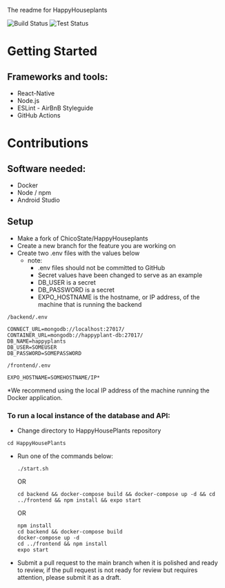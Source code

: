 The readme for HappyHouseplants

![Build Status](https://github.com/ChicoState/HappyHouseplants/workflows/Build/badge.svg)
![Test Status](https://github.com/ChicoState/HappyHouseplants/workflows/Tests/badge.svg)

# Getting Started
## Frameworks and tools:
- React-Native
- Node.js
- ESLint - AirBnB Styleguide
- GitHub Actions


# Contributions
## Software needed:
- Docker
- Node / npm
- Android Studio


## Setup
- Make a fork of ChicoState/HappyHouseplants
- Create a new branch for the feature you are working on
- Create two .env files with the values below
    - note: 
        - .env files should not be committed to GitHub
        - Secret values have been changed to serve as an example
        - DB_USER is a secret
        - DB_PASSWORD is a secret
        - EXPO_HOSTNAME is the hostname, or IP address, of the machine that is running the backend

`/backend/.env`
```
CONNECT_URL=mongodb://localhost:27017/
CONTAINER_URL=mongodb://happyplant-db:27017/
DB_NAME=happyplants
DB_USER=SOMEUSER
DB_PASSWORD=SOMEPASSWORD
```
`/frontend/.env`
```
EXPO_HOSTNAME=SOMEHOSTNAME/IP*
```
*We recommend using the local IP address of the machine running the Docker application.

### To run a local instance of the database and API:
- Change directory to HappyHousePlants repository

`cd HappyHousePlants`

- Run one of the commands below:
    
    ```
    ./start.sh
    ```
    
    OR
    ```
    cd backend && docker-compose build && docker-compose up -d && cd ../frontend && npm install && expo start
    ```
    
    OR
    ```
    npm install
    cd backend && docker-compose build
    docker-compose up -d
    cd ../frontend && npm install
    expo start
    ```

- Submit a pull request to the main branch when it is polished and ready to review, if the pull request is not ready for review but requires attention, please submit it as a draft.

